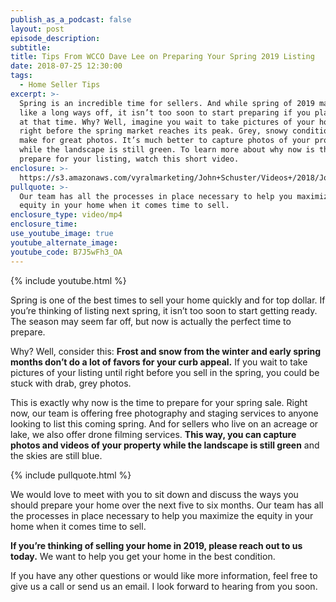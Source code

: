 ```yaml
---
publish_as_a_podcast: false
layout: post
episode_description:
subtitle:
title: Tips From WCCO Dave Lee on Preparing Your Spring 2019 Listing
date: 2018-07-25 12:30:00
tags:
  - Home Seller Tips
excerpt: >-
  Spring is an incredible time for sellers. And while spring of 2019 may seem
  like a long ways off, it isn’t too soon to start preparing if you plan to list
  at that time. Why? Well, imagine you wait to take pictures of your home until
  right before the spring market reaches its peak. Grey, snowy conditions don’t
  make for great photos. It’s much better to capture photos of your property now
  while the landscape is still green. To learn more about why now is the time to
  prepare for your listing, watch this short video.
enclosure: >-
  https://s3.amazonaws.com/vyralmarketing/John+Schuster/Videos+/2018/John+Schuster+Group-+Preparing+for+spring+sales.mp4
pullquote: >-
  Our team has all the processes in place necessary to help you maximize the
  equity in your home when it comes time to sell.
enclosure_type: video/mp4
enclosure_time:
use_youtube_image: true
youtube_alternate_image:
youtube_code: B7J5wFh3_OA
---
```


{% include youtube.html %}

Spring is one of the best times to sell your home quickly and for top dollar. If you’re thinking of listing next spring, it isn’t too soon to start getting ready. The season may seem far off, but now is actually the perfect time to prepare. 

Why? Well, consider this: **Frost and snow from the winter and early spring months don’t do a lot of favors for your curb appeal.** If you wait to take pictures of your listing until right before you sell in the spring, you could be stuck with drab, grey photos. 

This is exactly why now is the time to prepare for your spring sale. Right now, our team is offering free photography and staging services to anyone looking to list this coming spring. And for sellers who live on an acreage or lake, we also offer drone filming services. **This way, you can capture photos and videos of your property while the landscape is still green** and the skies are still blue. 

{% include pullquote.html %}

We would love to meet with you to sit down and discuss the ways you should prepare your home over the next five to six months. Our team has all the processes in place necessary to help you maximize the equity in your home when it comes time to sell.

**If you’re thinking of selling your home in 2019, please reach out to us today.** We want to help you get your home in the best condition. 

If you have any other questions or would like more information, feel free to give us a call or send us an email. I look forward to hearing from you soon.